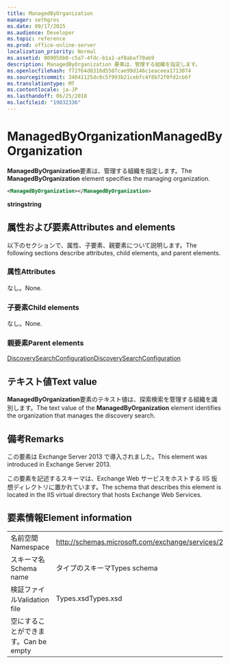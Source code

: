 ```yaml
---
title: ManagedByOrganization
manager: sethgros
ms.date: 09/17/2015
ms.audience: Developer
ms.topic: reference
ms.prod: office-online-server
localization_priority: Normal
ms.assetid: 009058b0-c5a7-4fdc-b1a1-af0abaf70ab9
description: ManagedByOrganization 要素は、管理する組織を指定します。
ms.openlocfilehash: f72f64d8316d5507cae99d146c1eaceea1713074
ms.sourcegitcommit: 34041125dc8c5f993b21cebfc4f8b72f0fd2cb6f
ms.translationtype: MT
ms.contentlocale: ja-JP
ms.lasthandoff: 06/25/2018
ms.locfileid: "19832336"
---
```

# <a name="managedbyorganization"></a><span data-ttu-id="f0808-103">ManagedByOrganization</span><span class="sxs-lookup"><span data-stu-id="f0808-103">ManagedByOrganization</span></span>

<span data-ttu-id="f0808-104">**ManagedByOrganization**要素は、管理する組織を指定します。</span><span class="sxs-lookup"><span data-stu-id="f0808-104">The **ManagedByOrganization** element specifies the managing organization.</span></span> 
  
```XML
<ManagedByOrganization></ManagedByOrganization>
```

 <span data-ttu-id="f0808-105">**string**</span><span class="sxs-lookup"><span data-stu-id="f0808-105">**string**</span></span>
## <a name="attributes-and-elements"></a><span data-ttu-id="f0808-106">属性および要素</span><span class="sxs-lookup"><span data-stu-id="f0808-106">Attributes and elements</span></span>

<span data-ttu-id="f0808-107">以下のセクションで、属性、子要素、親要素について説明します。</span><span class="sxs-lookup"><span data-stu-id="f0808-107">The following sections describe attributes, child elements, and parent elements.</span></span>
  
### <a name="attributes"></a><span data-ttu-id="f0808-108">属性</span><span class="sxs-lookup"><span data-stu-id="f0808-108">Attributes</span></span>

<span data-ttu-id="f0808-109">なし。</span><span class="sxs-lookup"><span data-stu-id="f0808-109">None.</span></span>
  
### <a name="child-elements"></a><span data-ttu-id="f0808-110">子要素</span><span class="sxs-lookup"><span data-stu-id="f0808-110">Child elements</span></span>

<span data-ttu-id="f0808-111">なし。</span><span class="sxs-lookup"><span data-stu-id="f0808-111">None.</span></span>
  
### <a name="parent-elements"></a><span data-ttu-id="f0808-112">親要素</span><span class="sxs-lookup"><span data-stu-id="f0808-112">Parent elements</span></span>

[<span data-ttu-id="f0808-113">DiscoverySearchConfiguration</span><span class="sxs-lookup"><span data-stu-id="f0808-113">DiscoverySearchConfiguration</span></span>](discoverysearchconfiguration.md)
  
## <a name="text-value"></a><span data-ttu-id="f0808-114">テキスト値</span><span class="sxs-lookup"><span data-stu-id="f0808-114">Text value</span></span>

<span data-ttu-id="f0808-115">**ManagedByOrganization**要素のテキスト値は、探索検索を管理する組織を識別します。</span><span class="sxs-lookup"><span data-stu-id="f0808-115">The text value of the **ManagedByOrganization** element identifies the organization that manages the discovery search.</span></span> 
  
## <a name="remarks"></a><span data-ttu-id="f0808-116">備考</span><span class="sxs-lookup"><span data-stu-id="f0808-116">Remarks</span></span>

<span data-ttu-id="f0808-117">この要素は Exchange Server 2013 で導入されました。</span><span class="sxs-lookup"><span data-stu-id="f0808-117">This element was introduced in Exchange Server 2013.</span></span>
  
<span data-ttu-id="f0808-118">この要素を記述するスキーマは、Exchange Web サービスをホストする IIS 仮想ディレクトリに置かれています。</span><span class="sxs-lookup"><span data-stu-id="f0808-118">The schema that describes this element is located in the IIS virtual directory that hosts Exchange Web Services.</span></span>
  
## <a name="element-information"></a><span data-ttu-id="f0808-119">要素情報</span><span class="sxs-lookup"><span data-stu-id="f0808-119">Element information</span></span>

|||
|:-----|:-----|
|<span data-ttu-id="f0808-120">名前空間</span><span class="sxs-lookup"><span data-stu-id="f0808-120">Namespace</span></span>  <br/> |http://schemas.microsoft.com/exchange/services/2006/types  <br/> |
|<span data-ttu-id="f0808-121">スキーマ名</span><span class="sxs-lookup"><span data-stu-id="f0808-121">Schema name</span></span>  <br/> |<span data-ttu-id="f0808-122">タイプのスキーマ</span><span class="sxs-lookup"><span data-stu-id="f0808-122">Types schema</span></span>  <br/> |
|<span data-ttu-id="f0808-123">検証ファイル</span><span class="sxs-lookup"><span data-stu-id="f0808-123">Validation file</span></span>  <br/> |<span data-ttu-id="f0808-124">Types.xsd</span><span class="sxs-lookup"><span data-stu-id="f0808-124">Types.xsd</span></span>  <br/> |
|<span data-ttu-id="f0808-125">空にすることができます。</span><span class="sxs-lookup"><span data-stu-id="f0808-125">Can be empty</span></span>  <br/> ||
   

